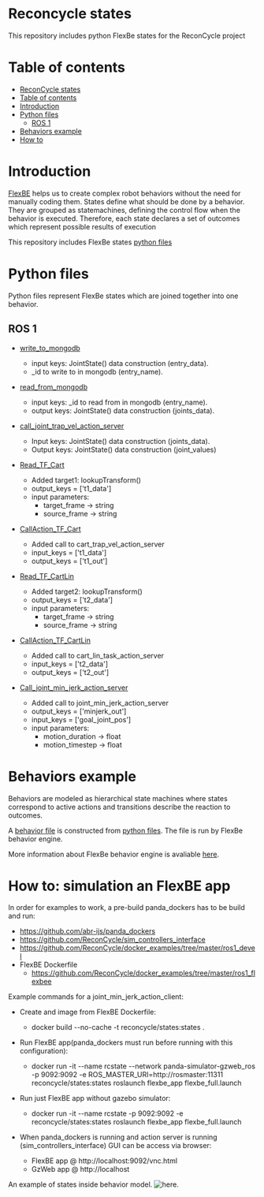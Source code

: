 # Reconcycle states

This repository includes python FlexBe states for the ReconCycle project

# Table of contents

- [ReconCycle states](#reconcycle-states)
- [Table of contents](#table-of-contents)
- [Introduction](#introduction)
- [Python files](#python-files)
	- [ROS 1](#ros-1)
- [Behaviors example](#behaviors-example)
- [How to](#how-to:-simulation-an-FlexBE-app)


# Introduction
[FlexBE](http://wiki.ros.org/flexbe/) helps us to create complex robot behaviors without the need for manually coding them.
States define what should be done by a behavior. They are grouped as statemachines, defining the control flow when the behavior is executed. 
Therefore, each state declares a set of outcomes which represent possible results of execution

This repository includes FlexBe states [python files](#python-files)


# Python files
Python files represent FlexBe states which are joined together into one behavior.

## ROS 1  
- [write_to_mongodb](/myflexgit_flexbe_states/src/myflexgit_flexbe_states/write_to_mongodb.py)
	- input keys: JointState() data construction (entry_data).
	- _id to write to in mongodb (entry_name).
 
- [read_from_mongodb](/myflexgit_flexbe_states/src/myflexgit_flexbe_states/read_from_mongodb.py)
	- input keys: _id to read from in mongodb (entry_name).
	- output keys: JointState() data construction (joints_data).

- [call_joint_trap_vel_action_server](/myflexgit_flexbe_states/src/myflexgit_flexbe_states/call_joint_trap_vel_action_server.py)
	- Input keys: JointState() data construction (joints_data).
	- Output keys: JointState() data construction (joint_values)

- [Read_TF_Cart](/myflexgit_flexbe_states/src/myflexgit_flexbe_states/Read_TF_Cart.py)
	- Added target1: lookupTransform()
	- output_keys = ['t1_data']
	- input parameters: 
		- target_frame -> string
    	- source_frame -> string

- [CallAction_TF_Cart](/myflexgit_flexbe_states/src/myflexgit_flexbe_states/CallAction_TF_Cart.py)
	- Added call to cart_trap_vel_action_server
	- input_keys = ['t1_data']
	- output_keys = ['t1_out']

- [Read_TF_CartLin](/myflexgit_flexbe_states/src/myflexgit_flexbe_states/Read_TF_CartLin.py)
	- Added target2: lookupTransform()
	- output_keys = ['t2_data']
	- input parameters:
		- target_frame -> string
    	- source_frame -> string

- [CallAction_TF_CartLin](/myflexgit_flexbe_states/src/myflexgit_flexbe_states/CallAction_TF_CartLin.py)
	- Added call to cart_lin_task_action_server
	- input_keys = ['t2_data']
	- output_keys = ['t2_out']

- [Call_joint_min_jerk_action_server](/myflexgit_flexbe_states/src/myflexgit_flexbe_states/Call_joint_min_jerk_action_server.py)
	- Added call to joint_min_jerk_action_server
	- output_keys = ['minjerk_out']
	- input_keys = ['goal_joint_pos']
	- input parameters:
		- motion_duration -> float 
		- motion_timestep -> float
	

# Behaviors example
Behaviors are modeled as hierarchical state machines where states correspond to active actions and transitions describe the reaction to outcomes.

A [behavior file](/myflexgit_flexbe_behaviors/src/myflexgit_flexbe_behaviors/flexbefull_sm.py) is constructed from [python files](#python-files). The file is run by FlexBe behavior engine.

More information about FlexBe behavior engine is avaliable [here](https://github.com/team-vigir/flexbe_behavior_engine/blob/master/README.md).


# How to: simulation an FlexBE app
In order for examples to work, a pre-build panda_dockers has to be build and run:  
- https://github.com/abr-ijs/panda_dockers
- https://github.com/ReconCycle/sim_controllers_interface
- https://github.com/ReconCycle/docker_examples/tree/master/ros1_devel
- FlexBE Dockerfile
	- https://github.com/ReconCycle/docker_examples/tree/master/ros1_flexbee

Example commands for a joint_min_jerk_action_client:
- Create and image from FlexBE Dockerfile:
	- docker build --no-cache -t reconcycle/states:states .
- Run FlexBE app(panda_dockers must run before running with this configuration):
	- docker run -it --name rcstate --network panda-simulator-gzweb_ros -p 9092:9092 -e ROS_MASTER_URI=http://rosmaster:11311 reconcycle/states:states roslaunch flexbe_app flexbe_full.launch
- Run just FlexBE app without gazebo simulator:
	- docker run -it --name rcstate -p 9092:9092 -e reconcycle/states:states roslaunch flexbe_app flexbe_full.launch

- When panda_dockers is running and action server is running (sim_controllers_interface) GUI can be access via browser:
	- FlexBE app @ http://localhost:9092/vnc.html
	- GzWeb app @ http://localhost
		
An example of states inside behavior model. ![here](https://github.com/ReconCycle/reconcycle_states/blob/main/myflexgit_flexbe_states/src/myflexgit_flexbe_states/FlexBe%20Statemachine.png).